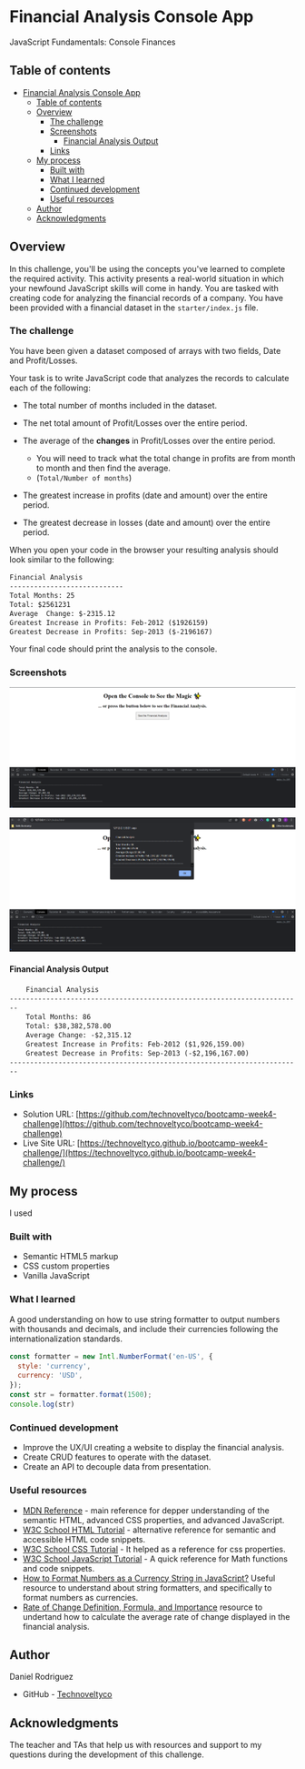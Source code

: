 # Financial Analysis Console App
JavaScript Fundamentals: Console Finances

## Table of contents

- [Financial Analysis Console App](#financial-analysis-console-app)
  - [Table of contents](#table-of-contents)
  - [Overview](#overview)
    - [The challenge](#the-challenge)
    - [Screenshots](#screenshots)
      - [Financial Analysis Output](#financial-analysis-output)
    - [Links](#links)
  - [My process](#my-process)
    - [Built with](#built-with)
    - [What I learned](#what-i-learned)
    - [Continued development](#continued-development)
    - [Useful resources](#useful-resources)
  - [Author](#author)
  - [Acknowledgments](#acknowledgments)

## Overview

In this challenge, you'll be using the concepts you've learned to complete the required activity. This activity presents a real-world situation in which your newfound JavaScript skills will come in handy. You are tasked with creating code for analyzing the financial records of a company. You have been provided with a financial dataset in the `starter/index.js` file.

### The challenge

You have been given a dataset composed of arrays with two fields, Date and Profit/Losses.

Your task is to write JavaScript code that analyzes the records to calculate each of the following:

* The total number of months included in the dataset.

* The net total amount of Profit/Losses over the entire period.

* The average of the **changes** in Profit/Losses over the entire period.
  * You will need to track what the total change in profits are from month to month and then find the average.
  * (`Total/Number of months`)

* The greatest increase in profits (date and amount) over the entire period.

* The greatest decrease in losses (date and amount) over the entire period.

When you open your code in the browser your resulting analysis should look similar to the following:

  ```text
  Financial Analysis
  ----------------------------
  Total Months: 25
  Total: $2561231
  Average  Change: $-2315.12
  Greatest Increase in Profits: Feb-2012 ($1926159)
  Greatest Decrease in Profits: Sep-2013 ($-2196167)
  ```

Your final code should print the analysis to the console.

### Screenshots

![Financial Analysis console output](./assets/images/Screenshot%202022-12-16%20100333.png)

![Financial Analysis alert output](assets/images/Screenshot%202022-12-16%20100525.png)

#### Financial Analysis Output

```text
    Financial Analysis
------------------------------------------------------------------------
    Total Months: 86
    Total: $38,382,578.00
    Average Change: -$2,315.12
    Greatest Increase in Profits: Feb-2012 ($1,926,159.00)
    Greatest Decrease in Profits: Sep-2013 (-$2,196,167.00)
------------------------------------------------------------------------
```

### Links

- Solution URL: [https://github.com/technoveltyco/bootcamp-week4-challenge](https://github.com/technoveltyco/bootcamp-week4-challenge)
- Live Site URL: [https://technoveltyco.github.io/bootcamp-week4-challenge/](https://technoveltyco.github.io/bootcamp-week4-challenge/)

## My process

I used 

### Built with

- Semantic HTML5 markup
- CSS custom properties
- Vanilla JavaScript

### What I learned

A good understanding on how to use string formatter to output numbers with thousands and decimals, and include their currencies following the internationalization standards.

```js
const formatter = new Intl.NumberFormat('en-US', {
  style: 'currency',
  currency: 'USD',
});
const str = formatter.format(1500);
console.log(str)
```

### Continued development

* Improve the UX/UI creating a website to display the financial analysis.
* Create CRUD features to operate with the dataset.
* Create an API to decouple data from presentation.

### Useful resources

- [MDN Reference](https://developer.mozilla.org/en-US/) - main reference for depper understanding of the semantic HTML, advanced CSS properties, and advanced JavaScript.
- [W3C School HTML Tutorial](https://www.w3schools.com/html/default.asp) - alternative reference for semantic and accessible HTML code snippets.
- [W3C School CSS Tutorial](https://www.w3schools.com/css/default.asp) - It helped as a reference for css properties.
- [W3C School JavaScript Tutorial](https://www.w3schools.com/js/DEFAULT.asp) - A quick reference for Math functions and code snippets.
- [How to Format Numbers as a Currency String in JavaScript?](https://thewebdev.info/2021/02/13/how-to-format-numbers-as-a-currency-string-in-javascript/) Useful resource to understand about string formatters, and specifically to format numbers as currencies.
- [Rate of Change Definition, Formula, and Importance](https://www.investopedia.com/terms/r/rateofchange.asp) resource to undertand how to calculate the average rate of change displayed in the financial analysis.

## Author
  Daniel Rodriguez
- GitHub - [Technoveltyco](https://github.com/technoveltyco)

## Acknowledgments

The teacher and TAs that help us with resources and support to my questions during the development of this challenge.
